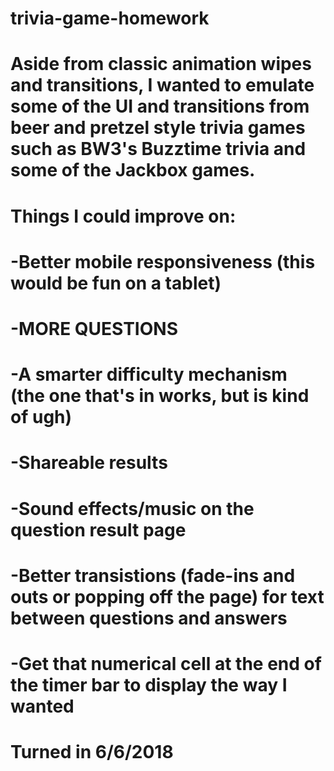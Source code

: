 # trivia-game-homework

# Aside from classic animation wipes and transitions, I wanted to emulate some of the UI and transitions from beer and pretzel style trivia games  such as BW3's Buzztime trivia and some of the Jackbox games.

# Things I could improve on:
# 
# -Better mobile responsiveness (this would be fun on a tablet)
# -MORE QUESTIONS
# -A smarter difficulty mechanism (the one that's in works, but is kind of ugh)
# -Shareable results
# -Sound effects/music on the question result page
# -Better transistions (fade-ins and outs or popping off the page) for text between questions and answers
# -Get that numerical cell at the end of the timer bar to display the way I wanted
#
# Turned in 6/6/2018